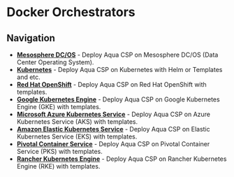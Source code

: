 # Docker Orchestrators

## Navigation

* [**Mesosphere DC/OS**](dcos/) - Deploy Aqua CSP on Mesosphere DC/OS (Data Center Operating System).
* [**Kubernetes**](kubernetes/) - Deploy Aqua CSP on Kubernetes with Helm or Templates and etc.
* [**Red Hat OpenShift**](openshift/) - Deploy Aqua CSP on Red Hat OpenShift with templates.
* [**Google Kubernetes Engine**](gke/) - Deploy Aqua CSP on Google Kubernetes Engine (GKE) with templates.
* [**Microsoft Azure Kubernetes Service**](aks/) - Deploy Aqua CSP on Azure Kubernetes Service (AKS) with templates.
* [**Amazon Elastic Kubernetes Service**](eks/) - Deploy Aqua CSP on Elastic Kubernetes Service (EKS) with templates.
* [**Pivotal Container Service**](pks/) - Deploy Aqua CSP on Pivotal Container Service (PKS) with templates.
* [**Rancher Kubernetes Engine**](rancher/) - Deploy Aqua CSP on Rancher Kubernetes Engine (RKE) with templates.
